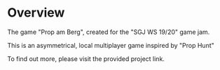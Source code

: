 # Overview
The game "Prop am Berg", created for the "SGJ WS 19/20" game jam.

This is an asymmetrical, local multiplayer game inspired by "Prop Hunt"

To find out more, please visit the provided project link.
